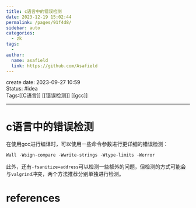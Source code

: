 ```yaml
---
title: c语言中的错误检测
date: 2023-12-19 15:02:44
permalink: /pages/91f4d8/
sidebar: auto
categories:
  - zk
tags:
  - 
author: 
  name: asafield
  link: https://github.com/Asafield
---
```


create date: 2023-09-27 10:59  
Status: #idea  
Tags:[[C语言]] [[错误检测]] [[gcc]]

---

# c语言中的错误检测
在使用gcc进行编译时，可以使用一些命令参数进行更详细的错误检测：
```
Wall -Wsign-compare -Wwrite-strings -Wtype-limits -Werror
```
此外，还有`-fsanitize=address`可以检测一些额外的问题，但检测的方式可能会与`valgrind`冲突，两个方法推荐分别单独进行检测。
# references
